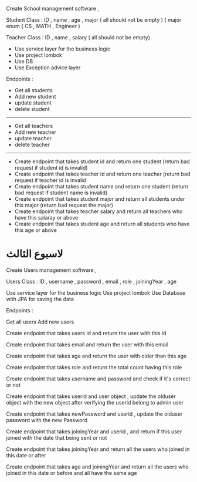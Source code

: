 
Create School management  software   ,

Student Class :
ID , name , age , major ( all should not be empty ) ( major enum { CS , MATH , Engineer )

Teacher Class :
ID , name , salary ( all should not be empty)

- Use service layer for the business logic
- Use project lombok 
- Use DB 
- Use Exception advice layer 

Endpoints :

- Get all students
- Add new student
- update student
- delete student
---
- Get all teachers
- Add new teacher
- update teacher
- delete teacher
---
- Create endpoint that takes student id and return one student (return bad request if student id is invalid)
- Create endpoint that takes teacher id and return one teacher (return bad request if teacher id is invalid
- Create endpoint that takes student name and return one student (return bad request if student name is invalid)
- Create endpoint that takes student major and return all students under this major (return bad request the major)
- Create endpoint that takes teacher salary and return all teachers who have this salaray or above
- Create endpoint that takes student age and return all students who have this age or above








# لاسبوع الثالث

Create Users management software ,

Users Class : ID , username , password , email , role , joiningYear , age

Use service layer for the business logic
Use project lombok
Use Database with JPA for saving the data

Endpoints :

Get all users
Add new users

Create endpoint that takes users id and return the user with this id

Create endpoint that takes email and return the user with this email

Create endpoint that takes age and return the user with older than this age

Create endpoint that takes role and return the total count having this role

Create endpoint that takes username and password and check if it's correct or not

Create endpoint that takes userid and user object , update the olduser object with the new object after verifying the userid belong to admin user

Create endpoint that takes newPassword and userid , update the olduser password with the new Password

Create endpoint that takes joiningYear and userid , and return if this user joined with the date that being sent or not

Create endpoint that takes joiningYear and return all the users who joined in this date or after

Create endpoint that takes age and joiningYear and return all the users who joined in this date or before and all have the same age



